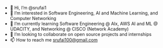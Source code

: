 - 👋 Hi, I’m @srufai1
- 👀 I’m interested in Software Engineering, AI and Machine Learning, and Computer Networking
- 🌱 I’m currently learning Software Engineering @ Alx, AWS AI and ML @ UDACITY, and Networking @ CISCO (Network Academy)
- 💞️ I’m looking to collaborate on open source projects and internships
- 📫 How to reach me srufai100@gmail.com

<!---
srufai1/srufai1 is a ✨ special ✨ repository because its `README.md` (this file) appears on your GitHub profile.
You can click the Preview link to take a look at your changes.
--->
